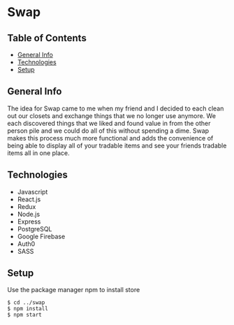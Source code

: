 # Swap

## Table of Contents

- [General Info](#general-info)
- [Technologies](#technologies)
- [Setup](#setup)

## General Info

The idea for Swap came to me when my friend and I decided to each clean out our closets and exchange things that we no longer use anymore. We each discovered things that we liked and found value in from the other person pile and we could do all of this without spending a dime. Swap makes this process much more functional and adds the convenience of being able to display all of your tradable items and see your friends tradable items all in one place.

## Technologies

- Javascript
- React.js
- Redux
- Node.js
- Express
- PostgreSQL
- Google Firebase
- Auth0
- SASS

## Setup

Use the package manager npm to install store

```
$ cd ../swap
$ npm install
$ npm start
```
